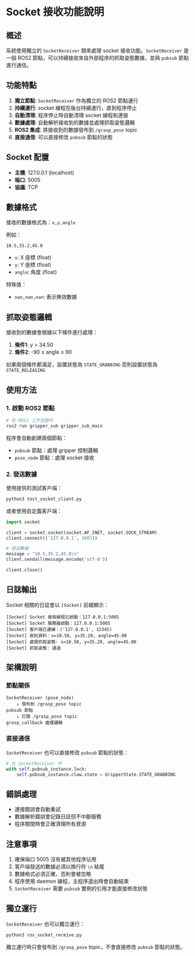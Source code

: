 # Socket 接收功能說明

## 概述

系統使用獨立的 `SocketReceiver` 類來處理 socket 接收功能。`SocketReceiver` 是一個 ROS2 節點，可以持續接收來自外部程序的抓取姿態數據，並與 `pubsub` 節點進行通信。

## 功能特點

1. **獨立節點**: `SocketReceiver` 作為獨立的 ROS2 節點運行
2. **持續運行**: socket 線程在後台持續運行，直到程序停止
3. **自動清理**: 程序停止時自動清理 socket 線程和連接
4. **數據處理**: 自動解析接收到的數據並處理抓取姿態邏輯
5. **ROS2 集成**: 將接收到的數據發布到 `/grasp_pose` topic
6. **直接通信**: 可以直接修改 `pubsub` 節點的狀態

## Socket 配置

- **主機**: 127.0.0.1 (localhost)
- **端口**: 5005
- **協議**: TCP

## 數據格式

接收的數據格式為：`x,y,angle`

例如：
```
10.5,35.2,45.0
```

- `x`: X 座標 (float)
- `y`: Y 座標 (float)  
- `angle`: 角度 (float)

特殊值：
- `nan,nan,nan`: 表示無效數據

## 抓取姿態邏輯

接收到的數據會根據以下條件進行處理：

1. **條件1**: y > 34.50
2. **條件2**: -90 ≤ angle ≤ 90

如果兩個條件都滿足，設置狀態為 `STATE_GRABBING`
否則設置狀態為 `STATE_RELEASING`

## 使用方法

### 1. 啟動 ROS2 節點

```bash
# 在 ROS2 工作空間中
ros2 run gripper_sub gripper_sub_main
```

程序會自動創建兩個節點：
- `pubsub` 節點：處理 gripper 控制邏輯
- `pose_node` 節點：處理 socket 接收

### 2. 發送數據

使用提供的測試客戶端：

```bash
python3 test_socket_client.py
```

或者使用自定義客戶端：

```python
import socket

client = socket.socket(socket.AF_INET, socket.SOCK_STREAM)
client.connect(('127.0.0.1', 5005))

# 發送數據
message = "10.5,35.2,45.0\n"
client.sendall(message.encode('utf-8'))

client.close()
```

## 日誌輸出

Socket 相關的日誌會以 `[Socket]` 前綴顯示：

```
[Socket] Socket 接收線程已啟動：127.0.0.1:5005
[Socket] Socket 服務器啟動：127.0.0.1:5005
[Socket] 客戶端已連線：('127.0.0.1', 12345)
[Socket] 收到資料：x=10.50, y=35.20, angle=45.00
[Socket] 處理抓取姿態: x=10.50, y=35.20, angle=45.00
[Socket] 抓取姿態: 通過
```

## 架構說明

### 節點關係

```
SocketReceiver (pose_node)
    ↓ 發布到 /grasp_pose topic
pubsub 節點
    ↓ 訂閱 /grasp_pose topic
grasp_callback 處理邏輯
```

### 直接通信

`SocketReceiver` 也可以直接修改 `pubsub` 節點的狀態：

```python
# 在 SocketReceiver 中
with self.pubsub_instance.lock:
    self.pubsub_instance.claw.state = GripperState.STATE_GRABBING
```

## 錯誤處理

- 連接錯誤會自動重試
- 數據解析錯誤會記錄日誌但不中斷服務
- 程序關閉時會正確清理所有資源

## 注意事項

1. 確保端口 5005 沒有被其他程序佔用
2. 客戶端發送的數據必須以換行符 `\n` 結尾
3. 數據格式必須正確，否則會被忽略
4. 程序使用 daemon 線程，主程序退出時會自動結束
5. `SocketReceiver` 需要 `pubsub` 實例的引用才能直接修改狀態

## 獨立運行

`SocketReceiver` 也可以獨立運行：

```bash
python3 ros_socket_receive.py
```

獨立運行時只會發布到 `/grasp_pose` topic，不會直接修改 `pubsub` 節點的狀態。 